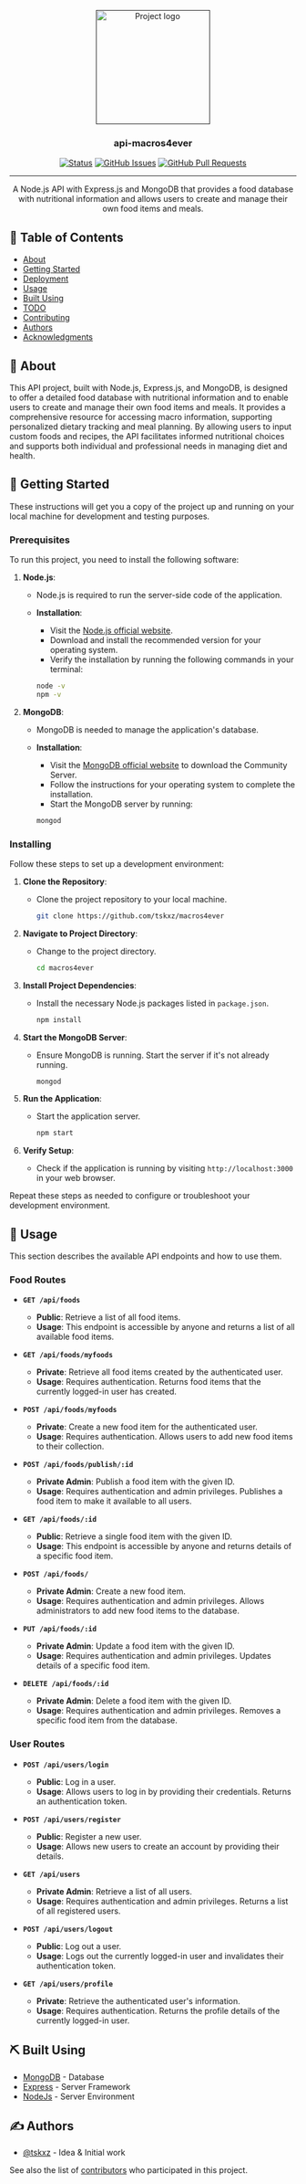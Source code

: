 <p align="center">
  <a href="" rel="noopener">
 <img width=200px height=200px src="https://files.polido.pt/logo-StdXuu.png" alt="Project logo"></a>
</p>

<h3 align="center">api-macros4ever</h3>

<div align="center">

[![Status](https://img.shields.io/badge/status-active-success.svg)]()
[![GitHub Issues](https://img.shields.io/github/issues/tskxz/macros4ever.svg)](https://github.com/kylelobo/The-Documentation-Compendium/issues)
[![GitHub Pull Requests](https://img.shields.io/github/issues-pr/tskxz/macros4ever.svg)](https://github.com/kylelobo/The-Documentation-Compendium/pulls)
</div>

---

<p align="center"> A Node.js API with Express.js and MongoDB that provides a food database with nutritional information and allows users to create and manage their own food items and meals.
    <br> 
</p>

## 📝 Table of Contents

- [About](#about)
- [Getting Started](#getting_started)
- [Deployment](#deployment)
- [Usage](#usage)
- [Built Using](#built_using)
- [TODO](../TODO.md)
- [Contributing](../CONTRIBUTING.md)
- [Authors](#authors)
- [Acknowledgments](#acknowledgement)

## 🧐 About <a name = "about"></a>

This API project, built with Node.js, Express.js, and MongoDB, is designed to offer a detailed food database with nutritional information and to enable users to create and manage their own food items and meals. It provides a comprehensive resource for accessing macro information, supporting personalized dietary tracking and meal planning. By allowing users to input custom foods and recipes, the API facilitates informed nutritional choices and supports both individual and professional needs in managing diet and health.

## 🏁 Getting Started <a name = "getting_started"></a>

These instructions will get you a copy of the project up and running on your local machine for development and testing purposes.

### Prerequisites

To run this project, you need to install the following software:

1. **Node.js**:
   - Node.js is required to run the server-side code of the application.
   - **Installation**:
     - Visit the [Node.js official website](https://nodejs.org/).
     - Download and install the recommended version for your operating system.
     - Verify the installation by running the following commands in your terminal:

     ```bash
     node -v
     npm -v
     ```

2. **MongoDB**:
   - MongoDB is needed to manage the application's database.
   - **Installation**:
     - Visit the [MongoDB official website](https://www.mongodb.com/try/download/community) to download the Community Server.
     - Follow the instructions for your operating system to complete the installation.
     - Start the MongoDB server by running:

     ```bash
     mongod
     ```

### Installing

Follow these steps to set up a development environment:

1. **Clone the Repository**:
   - Clone the project repository to your local machine.

     ```bash
     git clone https://github.com/tskxz/macros4ever
     ```

2. **Navigate to Project Directory**:
   - Change to the project directory.

     ```bash
     cd macros4ever
     ```

3. **Install Project Dependencies**:
   - Install the necessary Node.js packages listed in `package.json`.

     ```bash
     npm install
     ```

4. **Start the MongoDB Server**:
   - Ensure MongoDB is running. Start the server if it's not already running.

     ```bash
     mongod
     ```

5. **Run the Application**:
   - Start the application server.

     ```bash
     npm start
     ```

6. **Verify Setup**:
   - Check if the application is running by visiting `http://localhost:3000` in your web browser.

Repeat these steps as needed to configure or troubleshoot your development environment.


## 🎈 Usage <a name="usage"></a>

This section describes the available API endpoints and how to use them.

### Food Routes

- **`GET /api/foods`**
  - **Public**: Retrieve a list of all food items.
  - **Usage**: This endpoint is accessible by anyone and returns a list of all available food items.

- **`GET /api/foods/myfoods`**
  - **Private**: Retrieve all food items created by the authenticated user.
  - **Usage**: Requires authentication. Returns food items that the currently logged-in user has created.

- **`POST /api/foods/myfoods`**
  - **Private**: Create a new food item for the authenticated user.
  - **Usage**: Requires authentication. Allows users to add new food items to their collection.

- **`POST /api/foods/publish/:id`**
  - **Private Admin**: Publish a food item with the given ID.
  - **Usage**: Requires authentication and admin privileges. Publishes a food item to make it available to all users.

- **`GET /api/foods/:id`**
  - **Public**: Retrieve a single food item with the given ID.
  - **Usage**: This endpoint is accessible by anyone and returns details of a specific food item.

- **`POST /api/foods/`**
  - **Private Admin**: Create a new food item.
  - **Usage**: Requires authentication and admin privileges. Allows administrators to add new food items to the database.

- **`PUT /api/foods/:id`**
  - **Private Admin**: Update a food item with the given ID.
  - **Usage**: Requires authentication and admin privileges. Updates details of a specific food item.

- **`DELETE /api/foods/:id`**
  - **Private Admin**: Delete a food item with the given ID.
  - **Usage**: Requires authentication and admin privileges. Removes a specific food item from the database.

### User Routes

- **`POST /api/users/login`**
  - **Public**: Log in a user.
  - **Usage**: Allows users to log in by providing their credentials. Returns an authentication token.

- **`POST /api/users/register`**
  - **Public**: Register a new user.
  - **Usage**: Allows new users to create an account by providing their details.

- **`GET /api/users`**
  - **Private Admin**: Retrieve a list of all users.
  - **Usage**: Requires authentication and admin privileges. Returns a list of all registered users.

- **`POST /api/users/logout`**
  - **Public**: Log out a user.
  - **Usage**: Logs out the currently logged-in user and invalidates their authentication token.

- **`GET /api/users/profile`**
  - **Private**: Retrieve the authenticated user's information.
  - **Usage**: Requires authentication. Returns the profile details of the currently logged-in user.



## ⛏️ Built Using <a name = "built_using"></a>

- [MongoDB](https://www.mongodb.com/) - Database
- [Express](https://expressjs.com/) - Server Framework
- [NodeJs](https://nodejs.org/en/) - Server Environment

## ✍️ Authors <a name = "authors"></a>

- [@tskxz](https://github.com/tskxz) - Idea & Initial work

See also the list of [contributors](https://github.com/tskxz/macros4ever/contributors) who participated in this project.
